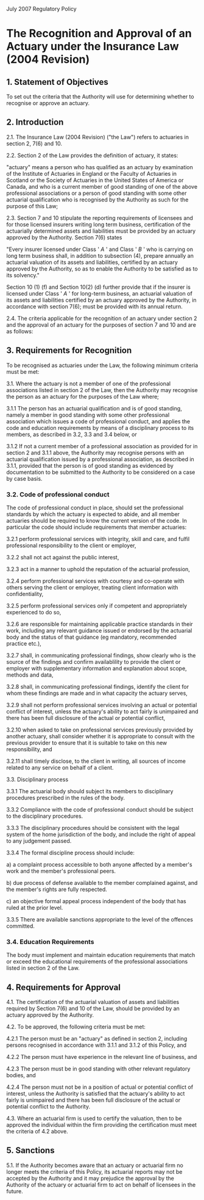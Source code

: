 
July 2007 Regulatory Policy

# The Recognition and Approval of an Actuary under the Insurance Law (2004 Revision)

## 1. Statement of Objectives

To set out the criteria that the Authority will use for determining whether to recognise or approve an actuary.

## 2. Introduction

2.1. The Insurance Law (2004 Revision) ("the Law") refers to actuaries in section 2, $7(6)$ and 10.

2.2. Section 2 of the Law provides the definition of actuary, it states:

"actuary" means a person who has qualified as an actuary by examination of the Institute of Actuaries in England or the Faculty of Actuaries in Scotland or the Society of Actuaries in the United States of America or Canada, and who is a current member of good standing of one of the above professional associations or a person of good standing with some other actuarial qualification who is recognised by the Authority as such for the purpose of this Law;

2.3. Section 7 and 10 stipulate the reporting requirements of licensees and for those licensed insurers writing long term business, certification of the actuarially determined assets and liabilities must be provided by an actuary approved by the Authority. Section 7(6) states

"Every insurer licensed under Class ' $A$ ' and Class ' $B$ ' who is carrying on long term business shall, in addition to subsection (4), prepare annually an actuarial valuation of its assets and liabilities, certified by an actuary approved by the Authority, so as to enable the Authority to be satisfied as to its solvency."

Section 10 (1) (f) and Section 10(2) (d) further provide that if the insurer is licensed under Class ' $A$ ' for long-term business, an actuarial valuation of its assets and liabilities certified by an actuary approved by the Authority, in accordance with section 7(6); must be provided with its annual return.

2.4. The criteria applicable for the recognition of an actuary under section 2 and the approval of an actuary for the purposes of section 7 and 10 and are as follows:

## 3. Requirements for Recognition

To be recognised as actuaries under the Law, the following minimum criteria must be met:

3.1. Where the actuary is not a member of one of the professional associations listed in section 2 of the Law, then the Authority may recognise the person as an actuary for the purposes of the Law where;

3.1.1 The person has an actuarial qualification and is of good standing, namely a member in good standing with some other professional association which issues a code of professional conduct, and applies the code and education requirements by means of a disciplinary process to its members, as described in 3.2, 3.3 and 3.4 below, or

3.1.2 If not a current member of a professional association as provided for in section 2 and 3.1.1 above, the Authority may recognise persons with an actuarial qualification issued by a professional association, as described in 3.1.1, provided that the person is of good standing as evidenced by documentation to be submitted to the Authority to be considered on a case by case basis.

### 3.2. Code of professional conduct

The code of professional conduct in place, should set the professional standards by which the actuary is expected to abide, and all member actuaries should be required to know the current version of the code. In particular the code should include requirements that member actuaries:

3.2.1 perform professional services with integrity, skill and care, and fulfil professional responsibility to the client or employer,

3.2.2 shall not act against the public interest,

3.2.3 act in a manner to uphold the reputation of the actuarial profession,

3.2.4 perform professional services with courtesy and co-operate with others serving the client or employer, treating client information with confidentiality,

3.2.5 perform professional services only if competent and appropriately experienced to do so,

3.2.6 are responsible for maintaining applicable practice standards in their work, including any relevant guidance issued or endorsed by the actuarial body and the status of that guidance (eg mandatory, recommended practice etc.),

3.2.7 shall, in communicating professional findings, show clearly who is the source of the findings and confirm availablility to provide the client or employer with supplementary information and explanation about scope, methods and data,

3.2.8 shall, in communicating professional findings, identify the client for whom these findings are made and in what capacity the actuary serves,

3.2.9 shall not perform professional services involving an actual or potential conflict of interest, unless the actuary's ability to act fairly is unimpaired and there has been full disclosure of the actual or potential conflict,

3.2.10 when asked to take on professional services previously provided by another actuary, shall consider whether it is appropriate to consult with the previous provider to ensure that it is suitable to take on this new responsibility, and

3.2.11 shall timely disclose, to the client in writing, all sources of income related to any service on behalf of a client.

3.3. Disciplinary process

3.3.1 The actuarial body should subject its members to disciplinary procedures prescribed in the rules of the body.

3.3.2 Compliance with the code of professional conduct should be subject to the disciplinary procedures.

3.3.3 The disciplinary procedures should be consistent with the legal system of the home jurisdiction of the body, and include the right of appeal to any judgement passed.

3.3.4 The formal discipline process should include:

a) a complaint process accessible to both anyone affected by a member's work and the member's professional peers.

b) due process of defense available to the member complained against, and the member's rights are fully respected.

c) an objective formal appeal process independent of the body that has ruled at the prior level.

3.3.5 There are available sanctions appropriate to the level of the offences committed.

### 3.4. Education Requirements

The body must implement and maintain education requirements that match or exceed the educational requirements of the professional associations listed in section 2 of the Law.

## 4. Requirements for Approval

4.1. The certification of the actuarial valuation of assets and liabilities required by Section 7(6) and 10 of the Law, should be provided by an actuary approved by the Authority.

4.2. To be approved, the following criteria must be met:

4.2.1 The person must be an "actuary" as defined in section 2, including persons recognised in accordance with 3.1.1 and 3.1.2 of this Policy, and

4.2.2 The person must have experience in the relevant line of business, and

4.2.3 The person must be in good standing with other relevant regulatory bodies, and

4.2.4 The person must not be in a position of actual or potential conflict of interest, unless the Authority is satisfied that the actuary's ability to act fairly is unimpaired and there has been full disclosure of the actual or potential conflict to the Authority.

4.3. Where an actuarial firm is used to certify the valuation, then to be approved the individual within the firm providing the certification must meet the criteria of 4.2 above.

## 5. Sanctions

5.1. If the Authority becomes aware that an actuary or actuarial firm no longer meets the criteria of this Policy, its actuarial reports may not be accepted by the Authority and it may prejudice the approval by the Authority of the actuary or actuarial firm to act on behalf of licensees in the future.

